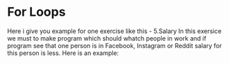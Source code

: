 # For Loops
Here i give you example for one exercise like this - 5.Salary
In this exersice we must to make program which should whatch people in work and if program see that one person is in Facebook, Instagram or Reddit salary for this person is less.
Here is an example:


